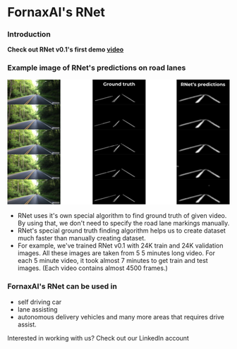 # FornaxAI's RNet

### Introduction

**Check out RNet v0.1's first demo [video](https://www.youtube.com/watch?v=hZ12vIpCjqM)**

### Example image of RNet's predictions on road lanes
![Image of RNet's predictions](https://github.com/FornaxAI/RNet/blob/main/imgs/RNetpreds.jpg)

- RNet uses it's own special algorithm to find ground truth of given video. By using that, we don't need to specify the road lane markings manually.
- RNet's special ground truth finding algorithm helps us to create dataset much faster than manually creating dataset.
- For example, we've trained RNet v0.1 with 24K train and 24K validation images. All these images are taken from 5 5 minutes long video. For each 5 minute video, it took almost 7 minutes to get train and test images. (Each video contains almost 4500 frames.)

### FornaxAI's RNet can be used in
- self driving car
- lane assisting
- autonomous delivery vehicles and many more areas that requires drive assist.

Interested in working with us? Check out our LinkedIn account
